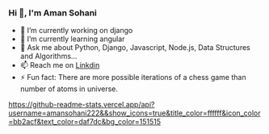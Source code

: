 ### Hi 👋, I'm Aman Sohani


- 🔭 I’m currently working on django
- 🌱 I’m currently learning angular
- 💬 Ask me about Python, Django, Javascript, Node.js, Data Structures and Algorithms...
- 📫 Reach me on [Linkdin](https://www.linkedin.com/in/aman-sohani-310478148/)
- ⚡ Fun fact: There are more possible iterations of a chess game than number of atoms in universe.


https://github-readme-stats.vercel.app/api?username=amansohani222&&show_icons=true&title_color=ffffff&icon_color=bb2acf&text_color=daf7dc&bg_color=151515
